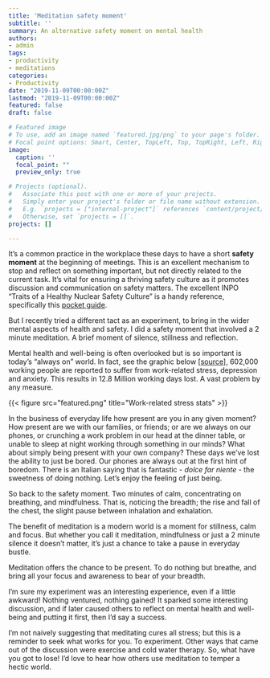 ```yaml
---
title: 'Meditation safety moment'
subtitle: ''
summary: An alternative safety moment on mental health
authors:
- admin
tags:
- productivity
- meditations
categories:
- Productivity
date: "2019-11-09T00:00:00Z"
lastmod: "2019-11-09T00:00:00Z"
featured: false
draft: false

# Featured image
# To use, add an image named `featured.jpg/png` to your page's folder.
# Focal point options: Smart, Center, TopLeft, Top, TopRight, Left, Right, BottomLeft, Bottom, BottomRight
image:
  caption: ''
  focal_point: ""
  preview_only: true

# Projects (optional).
#   Associate this post with one or more of your projects.
#   Simply enter your project's folder or file name without extension.
#   E.g. `projects = ["internal-project"]` references `content/project/deep-learning/index.md`.
#   Otherwise, set `projects = []`.
projects: []

---
```


It’s a common practice in the workplace these days to have a short **safety moment** at the beginning of meetings. This is an excellent mechanism to stop and reflect on something important, but not directly related to the current task. It’s vital for ensuring a thriving safety culture as it promotes discussion and communication on safety matters. The excellent INPO “Traits of a Healthy Nuclear Safety Culture” is a handy reference, specifically this [pocket guide](https://www.energy-northwest.com/Documents/Employee%20Portal/INPO%20Safety%20Culture%20Traits.pdf).

But I recently tried a different tact as an experiment, to bring in the wider mental aspects of health and safety. I did a safety moment that involved a 2 minute meditation. A brief moment of silence, stillness and reflection. 

Mental health and well-being is often overlooked but is so important is today’s “always on” world. In fact, see the graphic below [[source](http://www.hse.gov.uk/statistics/causdis/stress.pdf)], 602,000 working people are reported to suffer from work-related stress, depression and anxiety. This results in 12.8 Million working days lost. A vast problem by any measure.

{{< figure src="featured.png" title="Work-related stress stats" >}}

In the business of everyday life how present are you in any given moment? How present are we with our families, or friends; or are we always on our phones, or crunching a work problem in our head at the dinner table, or unable to sleep at night working through something in our minds? What about simply being present with your own company? These days we’ve lost the ability to just be bored. Our phones are always out at the first hint of boredom. There is an Italian saying that is fantastic - *dolce far niente* - the sweetness of doing nothing. Let’s enjoy the feeling of just being.

So back to the safety moment. Two minutes of calm, concentrating on breathing, and mindfulness. That is, noticing the breadth; the rise and fall of the chest, the slight pause between inhalation and exhalation.

The benefit of meditation is a modern world is a moment for stillness, calm and focus. But whether you call it meditation, mindfulness or just a 2 minute silence it doesn’t matter, it’s just a chance to take a pause in everyday bustle.

Meditation offers the chance to be present. To do nothing but breathe, and bring all your focus and awareness to bear of your breadth.

I’m sure my experiment was an interesting experience, even if a little awkward! Nothing ventured, nothing gained! It sparked some interesting discussion, and if later caused others to reflect on mental health and well-being and putting it first, then I’d say a success. 

I’m not naively suggesting that meditating cures all stress; but this is a reminder to seek what works for you. To experiment. Other ways that came out of the discussion were exercise and cold water therapy. So, what have you got to lose! I’d love to hear how others use meditation to temper a hectic world.
